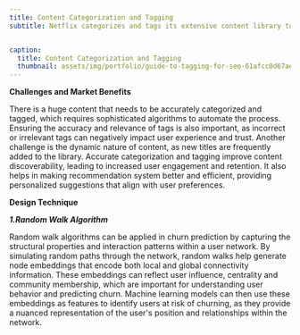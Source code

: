 ```yaml
---
title: Content Categorization and Tagging
subtitle: Netflix categorizes and tags its extensive content library to improve searchability and provide a better user experience. Content categorization involves assigning genres, themes and tags to movies and TV shows, helping users easily find content that matches their preferences. Effective categorization and tagging also enable Netflix to recommend similar content based on viewing history and preferences, thereby increasing user engagement and satisfaction.


caption:
  title: Content Categorization and Tagging
  thumbnail: assets/img/portfolio/guide-to-tagging-for-seo-61afcc0d67ae6-sej.webp
---
```

**Challenges and Market Benefits**

There is a huge content that needs to be accurately categorized and tagged, which requires sophisticated algorithms to automate the process. Ensuring the accuracy and relevance of tags is also important, as incorrect or irrelevant tags can negatively impact user experience and trust. Another challenge is the dynamic nature of content, as new titles are frequently added to the library.
Accurate categorization and tagging improve content discoverability, leading to increased user engagement and retention. It also helps in making recommendation system better and efficient, providing personalized suggestions that align with user preferences.

**Design Technique**

**_1.Random Walk Algorithm_**

Random walk algorithms can be applied in churn prediction by capturing the structural properties and interaction patterns within a user network. 
By simulating random paths through the network, random walks help generate node embeddings that encode both local and global connectivity information. 
These embeddings can reflect user influence, centrality and community membership, which are important for understanding user behavior and predicting churn. 
Machine learning models can then use these embeddings as features to identify users at risk of churning, as they provide a nuanced representation of the user's position and relationships within the network. 



